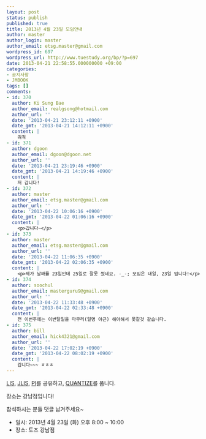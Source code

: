 ```yaml
---
layout: post
status: publish
published: true
title: 2013년 4월 23일 모임안내
author: master
author_login: master
author_email: etsg.master@gmail.com
wordpress_id: 697
wordpress_url: http://www.tuestudy.org/bp/?p=697
date: 2013-04-21 22:58:55.000000000 +09:00
categories:
- 공지사항
- JMBOOK
tags: []
comments:
- id: 370
  author: Ki Sung Bae
  author_email: realgsong@hotmail.com
  author_url: ''
  date: '2013-04-21 23:12:11 +0900'
  date_gmt: '2013-04-21 14:12:11 +0900'
  content: |
    궈궈
- id: 371
  author: dgoon
  author_email: dgoon@dgoon.net
  author_url: ''
  date: '2013-04-21 23:19:46 +0900'
  date_gmt: '2013-04-21 14:19:46 +0900'
  content: |
    저 갑니다!
- id: 372
  author: master
  author_email: etsg.master@gmail.com
  author_url: ''
  date: '2013-04-22 10:06:16 +0900'
  date_gmt: '2013-04-22 01:06:16 +0900'
  content: |
    <p>갑니다~</p>
- id: 373
  author: master
  author_email: etsg.master@gmail.com
  author_url: ''
  date: '2013-04-22 11:06:35 +0900'
  date_gmt: '2013-04-22 02:06:35 +0900'
  content: |
    <p>제가 날짜를 23일인데 25일로 잘못 썼네요. -_-; 모임은 내일, 23일 입니다!</p>
- id: 374
  author: soochul
  author_email: masterguru9@gmail.com
  author_url: ''
  date: '2013-04-22 11:33:48 +0900'
  date_gmt: '2013-04-22 02:33:48 +0900'
  content: |
    전 이번주에는 이번달일을 마무리(일명 야근) 해야해서 못갈것 같습니다.
- id: 375
  author: bill
  author_email: hick4321@gmail.com
  author_url: ''
  date: '2013-04-22 17:02:19 +0900'
  date_gmt: '2013-04-22 08:02:19 +0900'
  content: |
    갑니다~~~ ㅎㅎㅎ
---
```

<p><a href="http://www.algospot.com/judge/problem/read/LIS">LIS</a>, <a href="http://www.algospot.com/judge/problem/read/JLIS">JLIS</a>, <a href="http://www.algospot.com/judge/problem/read/PI">PI</a>를 공유하고, <a href="http://www.algospot.com/judge/problem/read/QUANTIZE">QUANTIZE</a>를 풉니다.</p>

<p>장소는 강남점입니다!</p>

<p>참석하시는 분들 댓글 남겨주세요~</p>

<ul>
<li>일시: 2013년 4월 23일 (화) 오후 8:00 ~ 10:00</li>
<li>장소: 토즈 강남점</li>
</ul>
